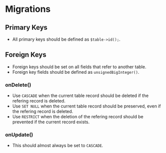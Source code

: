 # Migrations
## Primary Keys
- All primary keys should be defined as `$table->id();`.

## Foreign Keys
- Foreign keys should be set on all fields that refer to another table.
- Foreign key fields should be defined as `unsignedBigInteger()`.

### onDelete()
- Use `CASCADE` when the current table record should be deleted if the refering record is deleted.
- Use `SET NULL` when the current table record should be preserved, even if the refering record is deleted.
- Use `RESTRICT` when the deletion of the refering record should be prevented if the current record exists.

### onUpdate()
- This should almost always be set to `CASCADE`.
